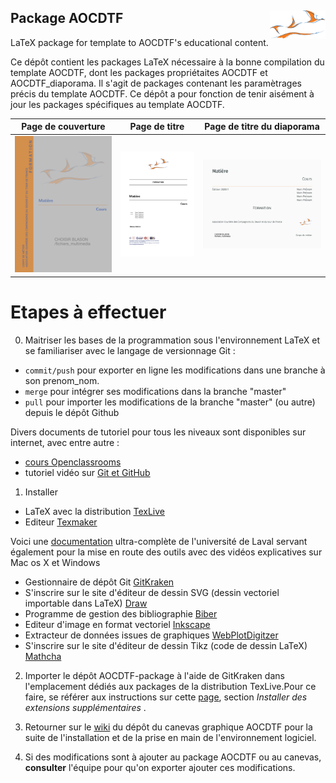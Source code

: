 ## Package AOCDTF <img src="fichiers_github/logo_compagnons.png" align="right" height="45"/>

LaTeX package for template to AOCDTF's educational content.

Ce dépôt contient les packages LaTeX nécessaire à la bonne compilation du template AOCDTF, dont les packages propriétaites AOCDTF et AOCDTF_diaporama. Il s'agit de packages contenant les paramètrages précis du template AOCDTF. Ce dépôt a pour fonction de tenir aisément à jour les packages spécifiques au template AOCDTF.

| Page de couverture  | Page de titre | Page de titre du diaporama |
| :------------------: | :------------------: | :------------------: |
| ![Page de couverture](fichiers_github/AOCDTF_page_couverture.png) | ![Page de titre](fichiers_github/AOCDTF_page_titre.png) |![Page de titre du diaporama](fichiers_github/AOCDTF_diaporama_page_titre.png) |

# Etapes à effectuer

0. Maitriser les bases de la programmation sous l'environnement LaTeX et se familiariser avec le langage de versionnage Git :
- `commit/push` pour exporter en ligne les modifications dans une branche à son prenom_nom.
- `merge` pour intégrer ses modifications dans la branche "master"
- `pull` pour importer les modifications de la branche "master" (ou autre) depuis le dépôt Github

Divers documents de tutoriel pour tous les niveaux sont disponibles sur internet, avec entre autre : 
- [cours Openclassrooms](https://openclassrooms.com/fr/courses/5641721-utilisez-git-et-github-pour-vos-projets-de-developpement)
- tutoriel vidéo sur [Git et GitHub](https://www.youtube.com/watch?v=hPfgekYUKgk)
    
1. Installer 
 - LaTeX avec la distribution [TexLive](https://www.tug.org/texlive/)
 - Editeur [Texmaker](https://www.xm1math.net/texmaker/index_fr.html)

Voici une [documentation](https://vigou3.github.io/formation-latex-ul/) ultra-complète de l'université de Laval servant également pour la mise en route des outils avec des vidéos explicatives sur Mac os X et Windows
 
 - Gestionnaire de dépôt Git [GitKraken](https://www.gitkraken.com)
 - S'inscrire sur le site d'éditeur de dessin SVG (dessin vectoriel importable dans LaTeX) [Draw](https://www.draw.io)
 - Programme de gestion des bibliographie [Biber](http://biblatex-biber.sourceforge.net)
 - Editeur d'image en format vectoriel [Inkscape](https://inkscape.org/fr/)
 - Extracteur de données issues de graphiques [WebPlotDigitzer](https://automeris.io/WebPlotDigitizer/)
 - S'inscrire sur le site d'éditeur de dessin Tikz (code de dessin LaTeX) [Mathcha](https://www.mathcha.io/editor)

2. Importer le dépôt AOCDTF-package à l'aide de GitKraken dans l'emplacement dédiés aux packages de la distribution TexLive.Pour ce faire, se référer aux instructions sur cette [page](https://fr.wikibooks.org/wiki/LaTeX/Installer_LaTeX), section _Installer des extensions supplémentaires_ .

3. Retourner sur le [wiki](https://github.com/aocdtf-mta/AOCDTF-template/wiki) du dépôt du canevas graphique AOCDTF pour la suite de l'installation et de la prise en main de l'environnement logiciel.

4. Si des modifications sont à ajouter au package AOCDTF ou au canevas, **consulter** l'équipe pour qu'on exporter ajouter ces modifications.
